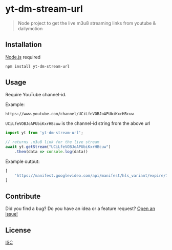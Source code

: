 # yt-dm-stream-url
>  Node project to get the live m3u8 streaming links from youtube & dailymotion

## Installation
[Node.js](https://nodejs.org/en/) required
```bash
npm install yt-dm-stream-url
```

## Usage

Require YouTube channel-id.

Example: 

```https://www.youtube.com/channel/UCiLfeVOBJoAPUbiKxrHBcuw```

```UCiLfeVOBJoAPUbiKxrHBcuw``` is the channel-id string from the above url

```js
import yt from 'yt-dm-stream-url';

// returns .m3u8 link for the live stream 
await yt.getStream("UCiLfeVOBJoAPUbiKxrHBcuw")
    .then(data => console.log(data))
```
Example output:
```js
[
    'https://manifest.googlevideo.com/api/manifest/hls_variant/expire/1671561211/ei/m6uhY42gMteA4-EPlYu0kAM/ip/223.178.21.214/id/2yj5oU6ZfNM.1/source/yt_live_broadcast/requiressl/yes/hfr/1/playlist_duration/30/manifest_duration/30/maudio/1/vprv/1/go/1/pacing/0/nvgoi/1/keepalive/yes/fexp/24001373,24007246/dover/11/itag/0/playlist_type/DVR/sparams/expire,ei,ip,id,source,requiressl,hfr,playlist_duration,manifest_duration,maudio,vprv,go,itag,playlist_type/sig/AOq0QJ8wRQIhAI4HISSkAiN76lFG62EP0h6nN9rob9jUz2_fz3ADyzNfAiAbi-JOQNbbKVpa8dXiu11lpAM_UadQIsrQv2XVMcUi4Q==/file/index.m3u8'
]
```

## Contribute
Did you find a bug? Do you have an idea or a feature request? [Open an issue!](https://github.com/arapurayil/yt-live-url/issues)

## License
[ISC](https://github.com/bhanuagarwal73/yt-dm-stream-url/blob/master/LICENSE)